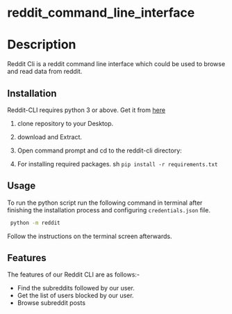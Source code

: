 # reddit_command_line_interface
# Description 

Reddit Cli is a reddit command line interface which could be used to browse and read data from reddit.

## Installation

Reddit-CLI requires python 3 or above. Get it from [here](https://www.python.org/downloads/windows/)

1. clone repository to your Desktop.

2. download and Extract.

3. Open command prompt and cd to the reddit-cli directory:

4. For installing required packages.
sh
```pip install -r requirements.txt```



## Usage
To run the python script run the following command in terminal after finishing the installation process and configuring ```credentials.json``` file.
```bash
 python -m reddit
```
Follow the instructions on the terminal screen afterwards.
## Features
The features of our Reddit CLI are as follows:-
* Find the subreddits followed by our user.
* Get the list of users blocked by our user.
* Browse subreddit posts

